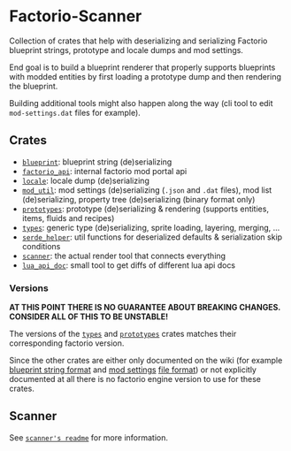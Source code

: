 # Factorio-Scanner

Collection of crates that help with deserializing and serializing Factorio blueprint strings, prototype and locale dumps and mod settings.

End goal is to build a blueprint renderer that properly supports blueprints with modded entities by first loading a prototype dump and then rendering the blueprint.

Building additional tools might also happen along the way (cli tool to edit `mod-settings.dat` files for example).

## Crates

- [`blueprint`](/blueprint/): blueprint string (de)serializing
- [`factorio_api`](/factorio_api/): internal factorio mod portal api
- [`locale`](/locale/): locale dump (de)serializing
- [`mod_util`](/mod_util/): mod settings (de)serializing (`.json` and `.dat` files), mod list (de)serializing, property tree (de)serializing (binary format only)
- [`prototypes`](/prototypes/): prototype (de)serializing & rendering (supports entities, items, fluids and recipes)
- [`types`](/types/): generic type (de)serializing, sprite loading, layering, merging, ...
- [`serde_helper`](/serde_helper/): util functions for deserialized defaults & serialization skip conditions
- [`scanner`](/scanner/): the actual render tool that connects everything
- [`lua_api_doc`](/lua_api_doc/): small tool to get diffs of different lua api docs

### Versions

**AT THIS POINT THERE IS NO GUARANTEE ABOUT BREAKING CHANGES.**\
**CONSIDER ALL OF THIS TO BE UNSTABLE!**

The versions of the [`types`](/types/) and [`prototypes`](/prototypes/) crates matches their corresponding factorio version.

Since the other crates are either only documented on the wiki (for example [blueprint string format](https://wiki.factorio.com/Blueprint_string_format) and [mod settings](https://wiki.factorio.com/Tutorial:Mod_settings) [file format](https://wiki.factorio.com/Mod_settings_file_format)) or not explicitly documented at all there is no factorio engine version to use for these crates.

## Scanner

See [`scanner's readme`](/scanner/README.md) for more information.
